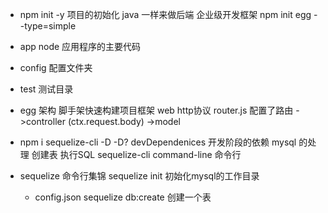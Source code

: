 - npm init -y 项目的初始化
   java 一样来做后端  企业级开发框架
   npm init egg --type=simple

- app
   node 应用程序的主要代码
- config
   配置文件夹
- test 测试目录

 

- egg 架构
  脚手架快速构建项目框架
  web http协议
  router.js 配置了路由
  ->controller (ctx.request.body)
  ->model 

- npm i sequelize-cli -D
  -D? devDependenices
   开发阶段的依赖  mysql 的处理
   创建表
   执行SQL
   sequelize-cli  command-line 命令行


- sequelize 命令行集锦
  sequelize init 初始化mysql的工作目录
   - config.json
  sequelize db:create
  创建一个表 